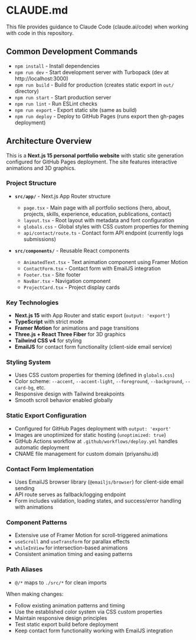# CLAUDE.md

This file provides guidance to Claude Code (claude.ai/code) when working with code in this repository.

## Common Development Commands

- `npm install` - Install dependencies
- `npm run dev` - Start development server with Turbopack (dev at http://localhost:3000)
- `npm run build` - Build for production (creates static export in `out/` directory)
- `npm run start` - Start production server
- `npm run lint` - Run ESLint checks
- `npm run export` - Export static site (same as build)
- `npm run deploy` - Deploy to GitHub Pages (runs export then gh-pages deployment)

## Architecture Overview

This is a **Next.js 15 personal portfolio website** with static site generation configured for GitHub Pages deployment. The site features interactive animations and 3D graphics.

### Project Structure
- **`src/app/`** - Next.js App Router structure
  - `page.tsx` - Main page with all portfolio sections (hero, about, projects, skills, experience, education, publications, contact)
  - `layout.tsx` - Root layout with metadata and font configuration
  - `globals.css` - Global styles with CSS custom properties for theming
  - `api/contact/route.ts` - Contact form API endpoint (currently logs submissions)

- **`src/components/`** - Reusable React components
  - `AnimatedText.tsx` - Text animation component using Framer Motion
  - `ContactForm.tsx` - Contact form with EmailJS integration
  - `Footer.tsx` - Site footer
  - `NavBar.tsx` - Navigation component
  - `ProjectCard.tsx` - Project display cards

### Key Technologies
- **Next.js 15** with App Router and static export (`output: 'export'`)
- **TypeScript** with strict mode
- **Framer Motion** for animations and page transitions
- **Three.js + React Three Fiber** for 3D graphics
- **Tailwind CSS v4** for styling
- **EmailJS** for contact form functionality (client-side email service)

### Styling System
- Uses CSS custom properties for theming (defined in `globals.css`)
- Color scheme: `--accent`, `--accent-light`, `--foreground`, `--background`, `--card-bg`, etc.
- Responsive design with Tailwind breakpoints
- Smooth scroll behavior enabled globally

### Static Export Configuration
- Configured for GitHub Pages deployment with `output: 'export'`
- Images are unoptimized for static hosting (`unoptimized: true`)
- GitHub Actions workflow at `.github/workflows/deploy.yml` handles automatic deployment
- CNAME file management for custom domain (priyanshu.id)

### Contact Form Implementation
- Uses EmailJS browser library (`@emailjs/browser`) for client-side email sending
- API route serves as fallback/logging endpoint
- Form includes validation, loading states, and success/error handling with animations

### Component Patterns
- Extensive use of Framer Motion for scroll-triggered animations
- `useScroll` and `useTransform` for parallax effects  
- `whileInView` for intersection-based animations
- Consistent animation timing and easing patterns

### Path Aliases
- `@/*` maps to `./src/*` for clean imports

When making changes:
- Follow existing animation patterns and timing
- Use the established color system via CSS custom properties  
- Maintain responsive design principles
- Test static export build before deployment
- Keep contact form functionality working with EmailJS integration